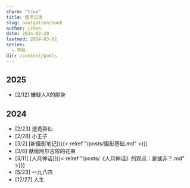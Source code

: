 ```yaml
---
share: "true"
title: 图书记录
slug: navigation/book
author: iroak
date: 2024-02-20
lastmod: 2024-03-02
series:
  - 导航
dir: /content/posts
---
```

## 2025
* [2/12]  嫌疑人X的献身
## 2024
* [2/23]  道诡异仙
* [2/28]  小王子
* [3/2]  [新摄影笔记]({{< relref "/posts/摄影基础.md" >}})
* [3/6]  献给阿尔吉侬的花束
* [3/11]  [人月神话]({{< relref "/posts/《人月神话》的观点：是或非？.md" >}})
* [5/23]  一九八四
* [12/27]  人生
